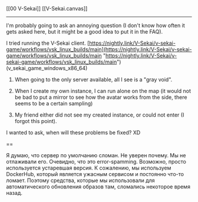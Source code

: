 [[00 V-Sekai]] [[V-Sekai.canvas]]
***
I'm probably going to ask an annoying question 
(I don't know how often it gets asked here, but it might be a good idea to put it in the FAQ). 

I tried running the V-Sekai client. 
[https://nightly.link/V-Sekai/v-sekai-game/workflows/vsk_linux_builds/main](https://nightly.link/V-Sekai/v-sekai-game/workflows/vsk_linux_builds/main "https://nightly.link/V-Sekai/v-sekai-game/workflows/vsk_linux_builds/main") (v_sekai_game_windows_x86_64) 

1. When going to the only server available, all I see is a "gray void". 
   
2. When I create my own instance, I can run alone on the map 
   (it would not be bad to put a mirror to see how the avatar works from the side, there seems to be a certain sampling) 

3. My friend either did not see my created instance, or could not enter (I forgot this point). 

I wanted to ask, when will these problems be fixed? XD

==

Я думаю, что сервер по умолчанию сломан.
Не уверен почему. Мы не отлаживали его.
Очевидно, что это error-spamming.
Возможно, просто используется устаревшая версия.
К сожалению, мы используем DockerHub, который является ужасным сервисом и постоянно что-то ломает.
Поэтому средства, которые мы использовали для автоматического обновления образов там, сломались некоторое время назад.